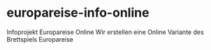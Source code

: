 # europareise-info-online
Infoprojekt Europareise Online
Wir erstellen eine Online Variante des Brettspiels Europareise
